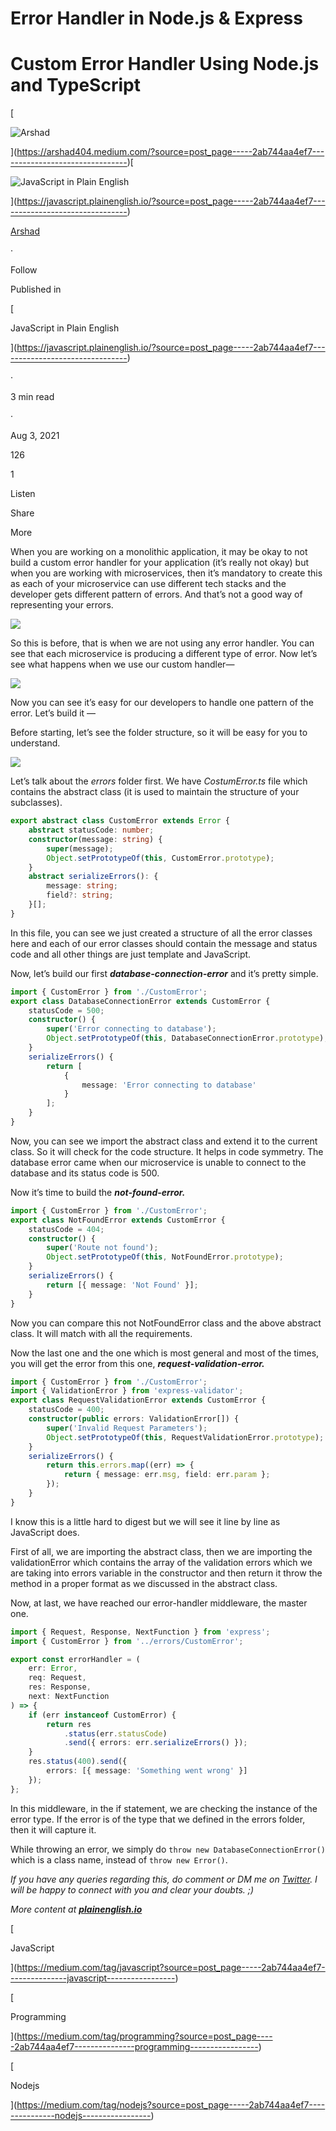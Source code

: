 <!-- Error Handler in Node.js & Express -->

# **Error Handler in Node.js & Express**

# Custom Error Handler Using Node.js and TypeScript

[

![Arshad](https://miro.medium.com/v2/resize:fill:88:88/1*syDcJd7mVXz4YF8K869kEQ.jpeg)

](https://arshad404.medium.com/?source=post_page-----2ab744aa4ef7--------------------------------)[

![JavaScript in Plain English](https://miro.medium.com/v2/resize:fill:48:48/1*yUNfohs9jA6GCDmyCYJTvA@2x.png)

](https://javascript.plainenglish.io/?source=post_page-----2ab744aa4ef7--------------------------------)

[Arshad](https://arshad404.medium.com/?source=post_page-----2ab744aa4ef7--------------------------------)

·

Follow

Published in

[

JavaScript in Plain English

](https://javascript.plainenglish.io/?source=post_page-----2ab744aa4ef7--------------------------------)

·

3 min read

·

Aug 3, 2021

126

1

Listen

Share

More

When you are working on a monolithic application, it may be okay to not build a custom error handler for your application (it’s really not okay) but when you are working with microservices, then it’s mandatory to create this as each of your microservice can use different tech stacks and the developer gets different pattern of errors. And that’s not a good way of representing your errors.

![](https://miro.medium.com/v2/resize:fit:630/1*UaqaXgdZiAqaCA9UcYRI_Q.jpeg)

So this is before, that is when we are not using any error handler. You can see that each microservice is producing a different type of error. Now let’s see what happens when we use our custom handler—

![](https://miro.medium.com/v2/resize:fit:630/1*9KOXaITuEj6XQElbe_X-cg.jpeg)

Now you can see it’s easy for our developers to handle one pattern of the error. Let’s build it —

Before starting, let’s see the folder structure, so it will be easy for you to understand.

![](https://miro.medium.com/v2/resize:fit:240/1*OnasYU3WSODNjuofKOMaxg.png)

Let’s talk about the _errors_ folder first. We have _CostumError.ts_ file which contains the abstract class (it is used to maintain the structure of your subclasses).

```typescript
export abstract class CustomError extends Error {
	abstract statusCode: number;
	constructor(message: string) {
		super(message);
		Object.setPrototypeOf(this, CustomError.prototype);
	}
	abstract serializeErrors(): {
		message: string;
		field?: string;
	}[];
}
```

In this file, you can see we just created a structure of all the error classes here and each of our error classes should contain the message and status code and all other things are just template and JavaScript.

Now, let’s build our first **_database-connection-error_** and it’s pretty simple.

```typescript
import { CustomError } from './CustomError';
export class DatabaseConnectionError extends CustomError {
	statusCode = 500;
	constructor() {
		super('Error connecting to database');
		Object.setPrototypeOf(this, DatabaseConnectionError.prototype);
	}
	serializeErrors() {
		return [
			{
				message: 'Error connecting to database'
			}
		];
	}
}
```

Now, you can see we import the abstract class and extend it to the current class. So it will check for the code structure. It helps in code symmetry. The database error came when our microservice is unable to connect to the database and its status code is 500.

Now it’s time to build the **_not-found-error._**

```typescript
import { CustomError } from './CustomError';
export class NotFoundError extends CustomError {
	statusCode = 404;
	constructor() {
		super('Route not found');
		Object.setPrototypeOf(this, NotFoundError.prototype);
	}
	serializeErrors() {
		return [{ message: 'Not Found' }];
	}
}
```

Now you can compare this not NotFoundError class and the above abstract class. It will match with all the requirements.

Now the last one and the one which is most general and most of the times, you will get the error from this one, **_request-validation-error._**

```typescript
import { CustomError } from './CustomError';
import { ValidationError } from 'express-validator';
export class RequestValidationError extends CustomError {
	statusCode = 400;
	constructor(public errors: ValidationError[]) {
		super('Invalid Request Parameters');
		Object.setPrototypeOf(this, RequestValidationError.prototype);
	}
	serializeErrors() {
		return this.errors.map((err) => {
			return { message: err.msg, field: err.param };
		});
	}
}
```

I know this is a little hard to digest but we will see it line by line as JavaScript does.

First of all, we are importing the abstract class, then we are importing the validationError which contains the array of the validation errors which we are taking into errors variable in the constructor and then return it throw the method in a proper format as we discussed in the abstract class.

Now, at last, we have reached our error-handler middleware, the master one.

```typescript
import { Request, Response, NextFunction } from 'express';
import { CustomError } from '../errors/CustomError';

export const errorHandler = (
	err: Error,
	req: Request,
	res: Response,
	next: NextFunction
) => {
	if (err instanceof CustomError) {
		return res
			.status(err.statusCode)
			.send({ errors: err.serializeErrors() });
	}
	res.status(400).send({
		errors: [{ message: 'Something went wrong' }]
	});
};
```

In this middleware, in the if statement, we are checking the instance of the error type. If the error is of the type that we defined in the errors folder, then it will capture it.

While throwing an error, we simply do `throw new DatabaseConnectionError()` which is a class name, instead of `throw new Error()`.

_If you have any queries regarding this, do comment or DM me on_ [_Twitter_](https://twitter.com/xByZero)_. I will be happy to connect with you and clear your doubts. ;)_

_More content at_ [**_plainenglish.io_**](http://plainenglish.io/)

[

JavaScript

](https://medium.com/tag/javascript?source=post_page-----2ab744aa4ef7---------------javascript-----------------)

[

Programming

](https://medium.com/tag/programming?source=post_page-----2ab744aa4ef7---------------programming-----------------)

[

Nodejs

](https://medium.com/tag/nodejs?source=post_page-----2ab744aa4ef7---------------nodejs-----------------)
